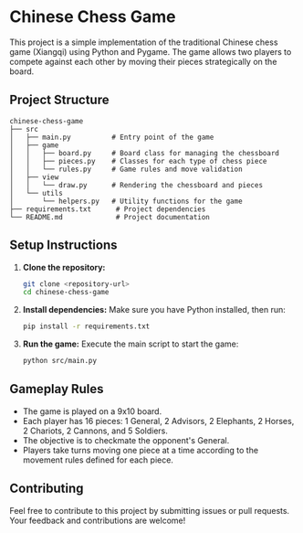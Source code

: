 # Chinese Chess Game

This project is a simple implementation of the traditional Chinese chess game (Xiangqi) using Python and Pygame. The game allows two players to compete against each other by moving their pieces strategically on the board.

## Project Structure

```
chinese-chess-game
├── src
│   ├── main.py          # Entry point of the game
│   ├── game
│   │   ├── board.py     # Board class for managing the chessboard
│   │   ├── pieces.py    # Classes for each type of chess piece
│   │   └── rules.py     # Game rules and move validation
│   ├── view
│   │   └── draw.py      # Rendering the chessboard and pieces
│   └── utils
│       └── helpers.py   # Utility functions for the game
├── requirements.txt      # Project dependencies
└── README.md             # Project documentation
```

## Setup Instructions

1. **Clone the repository:**
   ```bash
   git clone <repository-url>
   cd chinese-chess-game
   ```

2. **Install dependencies:**
   Make sure you have Python installed, then run:
   ```bash
   pip install -r requirements.txt
   ```

3. **Run the game:**
   Execute the main script to start the game:
   ```bash
   python src/main.py
   ```

## Gameplay Rules

- The game is played on a 9x10 board.
- Each player has 16 pieces: 1 General, 2 Advisors, 2 Elephants, 2 Horses, 2 Chariots, 2 Cannons, and 5 Soldiers.
- The objective is to checkmate the opponent's General.
- Players take turns moving one piece at a time according to the movement rules defined for each piece.

## Contributing

Feel free to contribute to this project by submitting issues or pull requests. Your feedback and contributions are welcome!